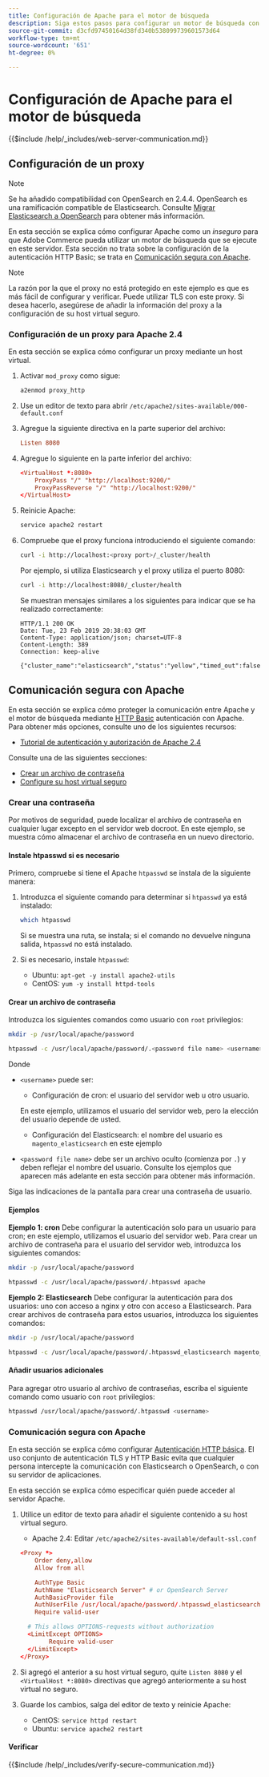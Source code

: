 ```yaml
---
title: Configuración de Apache para el motor de búsqueda
description: Siga estos pasos para configurar un motor de búsqueda con el servidor web Apache para instalaciones locales de Adobe Commerce y Magento Open Source.
source-git-commit: d3cfd97450164d38fd340b538099739601573d64
workflow-type: tm+mt
source-wordcount: '651'
ht-degree: 0%

---
```



# Configuración de Apache para el motor de búsqueda

{{$include /help/_includes/web-server-communication.md}}

## Configuración de un proxy

>[!NOTE]
>
>Se ha añadido compatibilidad con OpenSearch en 2.4.4. OpenSearch es una ramificación compatible de Elasticsearch. Consulte [Migrar Elasticsearch a OpenSearch](../../../upgrade/prepare/opensearch-migration.md) para obtener más información.

En esta sección se explica cómo configurar Apache como un *inseguro* para que Adobe Commerce pueda utilizar un motor de búsqueda que se ejecute en este servidor. Esta sección no trata sobre la configuración de la autenticación HTTP Basic; se trata en [Comunicación segura con Apache](#secure-communication-with-apache).

>[!NOTE]
>
>La razón por la que el proxy no está protegido en este ejemplo es que es más fácil de configurar y verificar. Puede utilizar TLS con este proxy. Si desea hacerlo, asegúrese de añadir la información del proxy a la configuración de su host virtual seguro.

### Configuración de un proxy para Apache 2.4

En esta sección se explica cómo configurar un proxy mediante un host virtual.

1. Activar `mod_proxy` como sigue:

   ```bash
   a2enmod proxy_http
   ```

1. Use un editor de texto para abrir `/etc/apache2/sites-available/000-default.conf`
1. Agregue la siguiente directiva en la parte superior del archivo:

   ```conf
   Listen 8080
   ```

1. Agregue lo siguiente en la parte inferior del archivo:

   ```conf
   <VirtualHost *:8080>
       ProxyPass "/" "http://localhost:9200/"
       ProxyPassReverse "/" "http://localhost:9200/"
   </VirtualHost>
   ```

1. Reinicie Apache:

   ```bash
   service apache2 restart
   ```

1. Compruebe que el proxy funciona introduciendo el siguiente comando:

   ```bash
   curl -i http://localhost:<proxy port>/_cluster/health
   ```

   Por ejemplo, si utiliza Elasticsearch y el proxy utiliza el puerto 8080:

   ```bash
   curl -i http://localhost:8080/_cluster/health
   ```

   Se muestran mensajes similares a los siguientes para indicar que se ha realizado correctamente:

   ```terminal
   HTTP/1.1 200 OK
   Date: Tue, 23 Feb 2019 20:38:03 GMT
   Content-Type: application/json; charset=UTF-8
   Content-Length: 389
   Connection: keep-alive
   
   {"cluster_name":"elasticsearch","status":"yellow","timed_out":false,"number_of_nodes":1,"number_of_data_nodes":1,"active_primary_shards":5,"active_shards":5,"relocating_shards":0,"initializing_shards":0,"unassigned_shards":5,"delayed_unassigned_shards":0,"number_of_pending_tasks":0,"number_of_in_flight_fetch":0,"task_max_waiting_in_queue_millis":0,"active_shards_percent_as_number":50.0}
   ```

## Comunicación segura con Apache

En esta sección se explica cómo proteger la comunicación entre Apache y el motor de búsqueda mediante [HTTP Basic](https://datatracker.ietf.org/doc/html/rfc2617) autenticación con Apache. Para obtener más opciones, consulte uno de los siguientes recursos:

* [Tutorial de autenticación y autorización de Apache 2.4](https://httpd.apache.org/docs/2.4/howto/auth.html)

Consulte una de las siguientes secciones:

* [Crear un archivo de contraseña](#create-a-password)
* [Configure su host virtual seguro](#secure-communication-with-apache)

### Crear una contraseña

Por motivos de seguridad, puede localizar el archivo de contraseña en cualquier lugar excepto en el servidor web docroot. En este ejemplo, se muestra cómo almacenar el archivo de contraseña en un nuevo directorio.

#### Instale htpasswd si es necesario

Primero, compruebe si tiene el Apache `htpasswd` se instala de la siguiente manera:

1. Introduzca el siguiente comando para determinar si `htpasswd` ya está instalado:

   ```bash
   which htpasswd
   ```

   Si se muestra una ruta, se instala; si el comando no devuelve ninguna salida, `htpasswd` no está instalado.

1. Si es necesario, instale `htpasswd`:

   * Ubuntu: `apt-get -y install apache2-utils`
   * CentOS: `yum -y install httpd-tools`

#### Crear un archivo de contraseña

Introduzca los siguientes comandos como usuario con `root` privilegios:

```bash
mkdir -p /usr/local/apache/password
```

```bash
htpasswd -c /usr/local/apache/password/.<password file name> <username>
```

Donde

* `<username>` puede ser:

   * Configuración de cron: el usuario del servidor web u otro usuario.

   En este ejemplo, utilizamos el usuario del servidor web, pero la elección del usuario depende de usted.

   * Configuración del Elasticsearch: el nombre del usuario es `magento_elasticsearch` en este ejemplo


* `<password file name>` debe ser un archivo oculto (comienza por `.`) y deben reflejar el nombre del usuario. Consulte los ejemplos que aparecen más adelante en esta sección para obtener más información.

Siga las indicaciones de la pantalla para crear una contraseña de usuario.

#### Ejemplos

**Ejemplo 1: cron**
Debe configurar la autenticación solo para un usuario para cron; en este ejemplo, utilizamos el usuario del servidor web. Para crear un archivo de contraseña para el usuario del servidor web, introduzca los siguientes comandos:

```bash
mkdir -p /usr/local/apache/password
```

```bash
htpasswd -c /usr/local/apache/password/.htpasswd apache
```

**Ejemplo 2: Elasticsearch**
Debe configurar la autenticación para dos usuarios: uno con acceso a nginx y otro con acceso a Elasticsearch. Para crear archivos de contraseña para estos usuarios, introduzca los siguientes comandos:

```bash
mkdir -p /usr/local/apache/password
```

```bash
htpasswd -c /usr/local/apache/password/.htpasswd_elasticsearch magento_elasticsearch
```

#### Añadir usuarios adicionales

Para agregar otro usuario al archivo de contraseñas, escriba el siguiente comando como usuario con `root` privilegios:

```bash
htpasswd /usr/local/apache/password/.htpasswd <username>
```

### Comunicación segura con Apache

En esta sección se explica cómo configurar [Autenticación HTTP básica](https://httpd.apache.org/docs/2.2/howto/auth.html). El uso conjunto de autenticación TLS y HTTP Basic evita que cualquier persona intercepte la comunicación con Elasticsearch o OpenSearch, o con su servidor de aplicaciones.

En esta sección se explica cómo especificar quién puede acceder al servidor Apache.

1. Utilice un editor de texto para añadir el siguiente contenido a su host virtual seguro.

   * Apache 2.4: Editar `/etc/apache2/sites-available/default-ssl.conf`

   ```conf
   <Proxy *>
       Order deny,allow
       Allow from all
   
       AuthType Basic
       AuthName "Elasticsearch Server" # or OpenSearch Server
       AuthBasicProvider file
       AuthUserFile /usr/local/apache/password/.htpasswd_elasticsearch
       Require valid-user
   
     # This allows OPTIONS-requests without authorization
     <LimitExcept OPTIONS>
           Require valid-user
     </LimitExcept>
   </Proxy>
   ```

1. Si agregó el anterior a su host virtual seguro, quite `Listen 8080` y el `<VirtualHost *:8080>` directivas que agregó anteriormente a su host virtual no seguro.

1. Guarde los cambios, salga del editor de texto y reinicie Apache:

   * CentOS: `service httpd restart`
   * Ubuntu: `service apache2 restart`

#### Verificar

{{$include /help/_includes/verify-secure-communication.md}}
